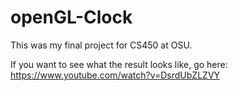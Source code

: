 # openGL-Clock

This was my final project for CS450 at OSU.

If you want to see what the result looks like, go here: https://www.youtube.com/watch?v=DsrdUbZLZVY
